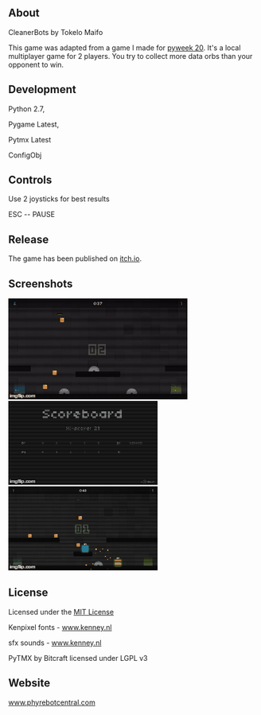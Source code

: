 ## About
CleanerBots by Tokelo Maifo

This game was adapted from a game I made for [pyweek 20](https://pyweek.org/). It's a local multiplayer game for 2 players.
You try to collect more data orbs than your opponent to win.

## Development
Python 2.7,

Pygame Latest,

Pytmx Latest

ConfigObj

## Controls
Use 2 joysticks for best results

ESC -- PAUSE

## Release
The game has been published on [itch.io](http://phyrebotcentral.itch.io/cleanerbots).

## Screenshots
![Gameplay1](screen1.gif)
![Gameplay1](screen2.gif) ![Gameplay1](screen3.gif)

## License
Licensed under the [MIT License](License.txt)

Kenpixel fonts - www.kenney.nl

sfx sounds - www.kenney.nl

PyTMX by Bitcraft licensed under LGPL v3

## Website
www.phyrebotcentral.com
